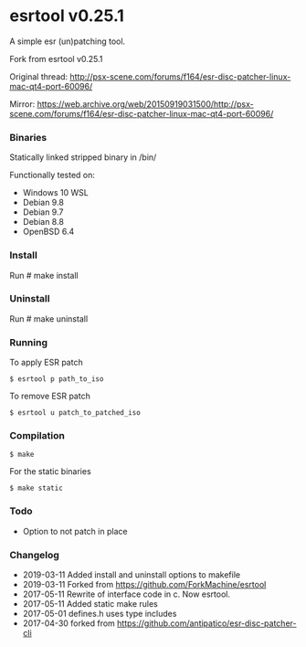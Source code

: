 # esrtool v0.25.1

A simple esr (un)patching tool.

Fork from esrtool v0.25.1

Original thread: http://psx-scene.com/forums/f164/esr-disc-patcher-linux-mac-qt4-port-60096/

Mirror: https://web.archive.org/web/20150919031500/http://psx-scene.com/forums/f164/esr-disc-patcher-linux-mac-qt4-port-60096/

### Binaries

Statically linked stripped binary in /bin/

Functionally tested on:

* Windows 10 WSL
* Debian 9.8
* Debian 9.7
* Debian 8.8
* OpenBSD 6.4

### Install

Run # make install

### Uninstall

Run # make uninstall 

### Running

To apply ESR patch

```
$ esrtool p path_to_iso
```

To remove ESR patch

```
$ esrtool u patch_to_patched_iso
```

### Compilation

```
$ make
```

For the static binaries

```
$ make static
```

### Todo

* Option to not patch in place

### Changelog

* 2019-03-11 Added install and uninstall options to makefile
* 2019-03-11 Forked from https://github.com/ForkMachine/esrtool
* 2017-05-11 Rewrite of interface code in c. Now esrtool.
* 2017-05-11 Added static make rules
* 2017-05-01 defines.h uses <csting> type includes
* 2017-04-30 forked from https://github.com/antipatico/esr-disc-patcher-cli
